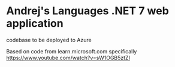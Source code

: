 # Andrej's Languages .NET 7 web application
codebase to be deployed to Azure 

Based on code from learn.microsoft.com specifically https://www.youtube.com/watch?v=sW1OGB5ztZI
